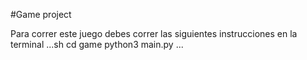 #Game project

Para correr este juego debes correr las siguientes instrucciones en la terminal
...sh
cd game
python3 main.py
...